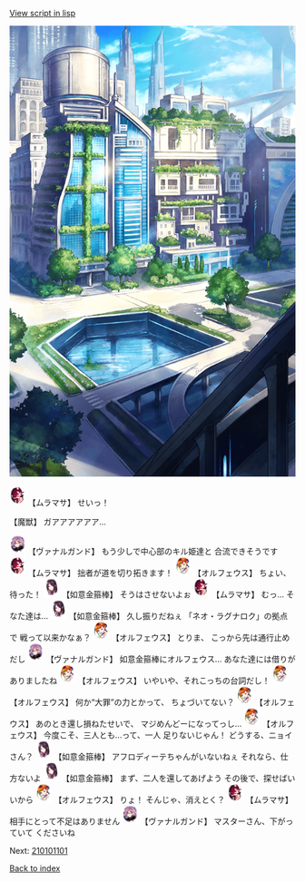 [View script in lisp](../scripts/210101093.txt)

![in_city.png](../images/backgrounds/in_city.png)

<img src="../images/units/5102511.png" alt="5102511.png" height="34"/>
【ムラマサ】
せいっ！

【魔獣】
ガアアアアアア…

<img src="../images/units/5601111.png" alt="5601111.png" height="34"/>
【ヴァナルガンド】
もう少しで中心部のキル姫達と
合流できそうです

<img src="../images/units/5102511.png" alt="5102511.png" height="34"/>
【ムラマサ】
拙者が道を切り拓きます！

<img src="../images/units/5603211.png" alt="5603211.png" height="34"/>
【オルフェウス】
ちょい、待った！

<img src="../images/units/5203111.png" alt="5203111.png" height="34"/>
【如意金箍棒】
そうはさせないよぉ

<img src="../images/units/5102511.png" alt="5102511.png" height="34"/>
【ムラマサ】
むっ…
そなた達は…

<img src="../images/units/5203111.png" alt="5203111.png" height="34"/>
【如意金箍棒】
久し振りだねぇ
「ネオ・ラグナロク」の拠点で
戦って以来かなぁ？

<img src="../images/units/5603211.png" alt="5603211.png" height="34"/>
【オルフェウス】
とりま、
こっから先は通行止めだし

<img src="../images/units/5601111.png" alt="5601111.png" height="34"/>
【ヴァナルガンド】
如意金箍棒にオルフェウス…
あなた達には借りがありましたね

<img src="../images/units/5603211.png" alt="5603211.png" height="34"/>
【オルフェウス】
いやいや、それこっちの台詞だし！

<img src="../images/units/5603211.png" alt="5603211.png" height="34"/>
【オルフェウス】
何か“大罪”の力とかって、
ちょづいてない？

<img src="../images/units/5603211.png" alt="5603211.png" height="34"/>
【オルフェウス】
あのとき還し損ねたせいで、
マジめんどーになってっし…

<img src="../images/units/5603211.png" alt="5603211.png" height="34"/>
【オルフェウス】
今度こそ、三人とも…って、一人
足りないじゃん！
どうする、ニョイさん？

<img src="../images/units/5203111.png" alt="5203111.png" height="34"/>
【如意金箍棒】
アフロディーテちゃんがいないねぇ
それなら、仕方ないよ

<img src="../images/units/5203111.png" alt="5203111.png" height="34"/>
【如意金箍棒】
まず、二人を還してあげよう
その後で、探せばいいから

<img src="../images/units/5603211.png" alt="5603211.png" height="34"/>
【オルフェウス】
りょ！
そんじゃ、消えとく？

<img src="../images/units/5102511.png" alt="5102511.png" height="34"/>
【ムラマサ】
相手にとって不足はありません

<img src="../images/units/5601111.png" alt="5601111.png" height="34"/>
【ヴァナルガンド】
マスターさん、下がっていて
くださいね

Next: [210101101](210101101.md)

[Back to index](index.md)
